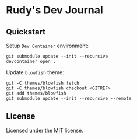 # Rudy's Dev Journal

## Quickstart

Setup `Dev Container` environment:

```shell
git submodule update --init --recursive
devcontainer open .
```

Update `blowfish` theme:

```shell
git -C themes/blowfish fetch
git -C themes/blowfish checkout <GITREF>
git add themes/blowfish
git submodule update --init --recursive --remote
```

## License

Licensed under the [MIT](LICENSE.txt) license.

